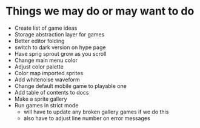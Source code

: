 # Things we may do or may want to do

- Create list of game ideas
- Storage abstraction layer for games
- Better editor folding
- switch to dark version on hype page
- Have sprig sprout grow as you scroll
- Change main menu color
- Adjust color palette
- Color map imported sprites
- Add whitenoise waveform
- Change default mobile game to playable one
- Add table of contents to docs
- Make a sprite gallery
- Run games in strict mode
  - will have to update any broken gallery games if we do this
  - also have to adjust line number on error messages
